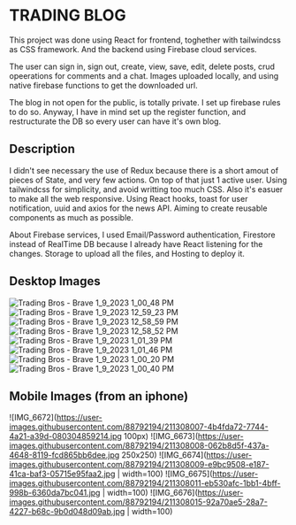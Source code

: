 # TRADING BLOG

This project was done using React for frontend, toghether with tailwindcss as CSS framework. And the backend using Firebase cloud services.

The user can sign in, sign out, create, view, save, edit, delete posts, crud opeerations for comments and a chat.
Images uploaded locally, and using native firebase functions to get the downloaded url.

The blog in not open for the public, is totally private. I set up firebase rules to do so.
Anyway, I have in mind set up the register function, and restructurate the DB so every user can have it's own blog.

## Description

I didn't see necessary the use of Redux because there is a short amout of pieces of State, and very few actions. On top of that just 1 active user.
Using tailwindcss for simplicity, and avoid writting too much CSS. Also it's easuer to make all the web responsive.
Using React hooks, toast for user notification, uuid and axios for the news API.
Aiming to create reusable components as much as possible.

About Firebase services, I used Email/Password authentication, Firestore instead of RealTime DB because I already have React listening for the changes.
Storage to upload all the files, and Hosting to deploy it.


## Desktop Images
![Trading Bros - Brave 1_9_2023 1_00_48 PM](https://user-images.githubusercontent.com/88792194/211307611-b04feea4-2f1b-4f89-9cb6-4be5c8101188.png)
![Trading Bros - Brave 1_9_2023 12_59_23 PM](https://user-images.githubusercontent.com/88792194/211307622-c143e32c-084d-4145-8982-c06fe799d760.png)
![Trading Bros - Brave 1_9_2023 12_58_59 PM](https://user-images.githubusercontent.com/88792194/211307627-beceaede-c424-4b01-be20-3e8038920114.png)
![Trading Bros - Brave 1_9_2023 12_58_52 PM](https://user-images.githubusercontent.com/88792194/211307636-b6c178c9-bec5-41f9-9443-acc72290e9d4.png)
![Trading Bros - Brave 1_9_2023 1_01_39 PM](https://user-images.githubusercontent.com/88792194/211307645-a272b86f-aaa4-4352-897f-300f60abb50a.png)
![Trading Bros - Brave 1_9_2023 1_01_46 PM](https://user-images.githubusercontent.com/88792194/211307650-ba623753-5ab8-4dc2-ad8b-b40a813394e6.png)
![Trading Bros - Brave 1_9_2023 1_00_20 PM](https://user-images.githubusercontent.com/88792194/211307657-da2bb5a8-2742-49eb-b08f-2b771a5ede66.png)
![Trading Bros - Brave 1_9_2023 1_00_40 PM](https://user-images.githubusercontent.com/88792194/211307665-8d03ebca-e225-4f75-8d01-294be99fe519.png)

## Mobile Images (from an iphone)
![IMG_6672](https://user-images.githubusercontent.com/88792194/211308007-4b4fda72-7744-4a21-a39d-080304859214.jpg 100px)
![IMG_6673](https://user-images.githubusercontent.com/88792194/211308008-062b8d5f-437a-4648-8119-fcd865bb6dee.jpg 250x250)
![IMG_6674](https://user-images.githubusercontent.com/88792194/211308009-e9bc9508-e187-41ca-baf3-05715e95faa2.jpg | width=100)
![IMG_6675](https://user-images.githubusercontent.com/88792194/211308011-eb530afc-1bb1-4bff-998b-6360da7bc041.jpg | width=100)
![IMG_6676](https://user-images.githubusercontent.com/88792194/211308015-92a70ae5-28a7-4227-b68c-9b0d048d09ab.jpg | width=100)

